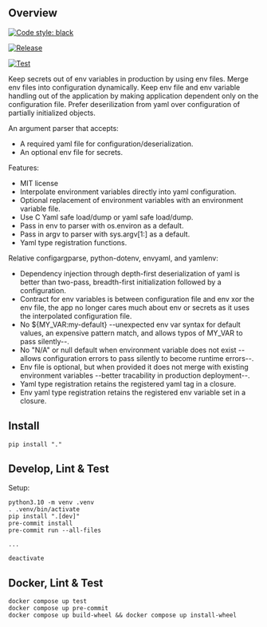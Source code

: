 ## Overview

[![Code style: black](https://img.shields.io/badge/code%20style-black-000000.svg)](https://github.com/psf/black)

[![Release](https://github.com/pennsignals/cfgenvy/workflows/release/badge.svg)](https://github.com/pennsignals/cfgenvy/actions?query=workflow%3Arelease)

[![Test](https://github.com/pennsignals/cfgenvy/workflows/test/badge.svg)](https://github.com/pennsignals/cfgenvy/actions?query=workflow%3Atest)

Keep secrets out of env variables in production by using env files. Merge env files into configuration dynamically. Keep env file and env variable handling out of the application by making application dependent only on the configuration file. Prefer deserilization from yaml over configuration of partially initialized objects.

An argument parser that accepts:

- A required yaml file for configuration/deserialization.
- An optional env file for secrets.

Features:

- MIT license
- Interpolate environment variables directly into yaml configuration.
- Optional replacement of environment variables with an environment variable file.
- Use C Yaml safe load/dump or yaml safe load/dump.
- Pass in env to parser with os.environ as a default.
- Pass in argv to parser with sys.argv[1:] as a default.
- Yaml type registration functions.

Relative configargparse, python-dotenv, envyaml, and yamlenv:

- Dependency injection through depth-first deserialization of yaml is better than two-pass, breadth-first initialization followed by a configuration.
- Contract for env variables is between configuration file and env xor the env file, the app no longer cares much about env or secrets as it uses the interpolated configuration file.
- No ${MY_VAR:my-default} --unexpected env var syntax for default values, an expensive pattern match, and allows typos of MY_VAR to pass silently--.
- No "N/A" or null default when environment variable does not exist --allows configuration errors to pass silently to become runtime errors--.
- Env file is optional, but when provided it does not merge with existing environment variables --better tracability in production deployment--.
- Yaml type registration retains the registered yaml tag in a closure.
- Env yaml type registration retains the registered env variable set in a closure.

## Install

    pip install "."

## Develop, Lint & Test

Setup:

    python3.10 -m venv .venv
    . .venv/bin/activate
    pip install ".[dev]"
    pre-commit install
    pre-commit run --all-files

    ...

    deactivate

## Docker, Lint & Test

    docker compose up test
    docker compose up pre-commit
    docker compose up build-wheel && docker compose up install-wheel
